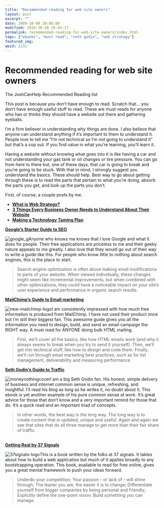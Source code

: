 ```yaml
---
title: "Recommended reading for web site owners"
layout: post
excerpt: ""
date: 2009-10-09 20:00:09
modified: 2016-10-20 16:44:17
permalink: recommended-reading-for-web-site-owners/index.html
tags: ["ebooks", "must read", "seth godin", "web strategy"]
featured_img: 
wpid: 1132
---
```


# Recommended reading for web site owners

The JoshCanHelp Recommended Reading list

This post is because you don’t have enough to read. Scratch that… you don’t have enough useful stuff to read. These are must-reads for anyone who has or thinks they should have a website out there and gathering eyeballs.

I’m a firm believer in understanding why things are done. I also believe that anyone can understand anything if it’s important to them to understand it. People love to tell me “I’m not technical so I’m not going to understand it” but that’s a cop out. If you find value in what you’re learning, you’ll learn it.

Having a website without knowing what goes into it is like having a car and not understanding your gas tank or oil changes or tire pressure. You can go from here to there but, one of these days, that car is going to break and you’re going to be stuck. With that in mind, I strongly suggest you understand the basics. These should help. Best way to go about getting through these is to read the parts that pertain to what you’re doing, absorb the parts you get, and look up the parts you don’t.  
  
First, of course, a couple posts by me.

- **[What is Web Strategy?](/what-is-web-strategy/)**
- **[3 Things Every Business Owner Needs to Understand About Their Website](/the-three-things-every-business-owner-needs-to-understand-about-web-sites/)**
- **[Making a Technology Taming Plan](/how-to-make-a-technology-taming-plan/)**

 **[Google’s Starter Guide to SEO](http://www.google.com/webmasters/docs/search-engine-optimization-starter-guide.pdf)**

![google_g](/_images/2009/10/google_g.png "google_g")Anyone who knows me knows that I love Google and what it does for people. Their free applications are priceless to me and their geeky nature appeals to me greatly. I also love that they would go out of their way to write a guide like this. For people who know little to nothing about search engines, this is the place to start.

> Search engine optimization is often about making small modifications to parts of your website. When viewed individually, these changes might seem like incremental improvements, but when combined with other optimizations, they could have a noticeable impact on your site’s user experience and performance in organic search results.

**[MailChimp’s Guide to Email marketing](http://www.mailchimp.com/resources/guides/email-marketing-field-guide/)**

![new-mailchimp-logo](/_images/2009/10/new-mailchimp-logo.jpg "new-mailchimp-logo")I am consistently impressed with how much free information is produced from MailChimp. I have not used their product once but I’m still their biggest fan. This awesome guide gives you all the information you need to design, build, and send an email campaign the RIGHT way. A must read for ANYONE doing bulk HTML mailing.

> First, we’ll cover all the basics, like how HTML emails work (and why it always seems to break when you try to send it yourself). Then, we’ll get into technical stuff, like how to design and code them. Finally, we’ll run through email marketing best practices, such as for list management, deliverability and measuring performance.

**[Seth Godin’s Guide to Traffic](< http://sethgodin.typepad.com/seths_blog/2007/12/and-your-clicks.html>)**

![moneynothingcover](/_images/2009/10/moneynothingcover.jpg "moneynothingcover")I am a big Seth Godin fan. His honest, simple delivery of business and internet common sense is unique, refreshing, and insightful. I’ll read his blog as long as he writes it, no doubt about it. This ebook is yet another example of his pure common sense at work. It’s great advice for those that don’t know and a very important remind for those that do. It’s a quick read and an important triad of concepts.

> In other words, the best way is the long way. The long way is to create content that is updated, unique and useful. Again and again we see that sites that do all three manage to get more than their fair share of traffic.

[  
**Getting Real by 37 Signals**](http://gettingreal.37signals.com/)

![37signals-logo](/_images/2009/10/37signals-logo.jpg "37signals-logo")This is a book written by the folks at 37 signals. It takles about how to build a web application but much of it applies broadly to any bootstrapping operation. This book, available to read for free online, gives you a great mental framework to push your ideas forward.

> Underdo your competition; Your passion – or lack of – will shine through; The leaner you are, the easier it is to change; Differentiate yourself from bigger companies by being personal and friendly; Explicitly define the one-point vision; Build something you can manage.